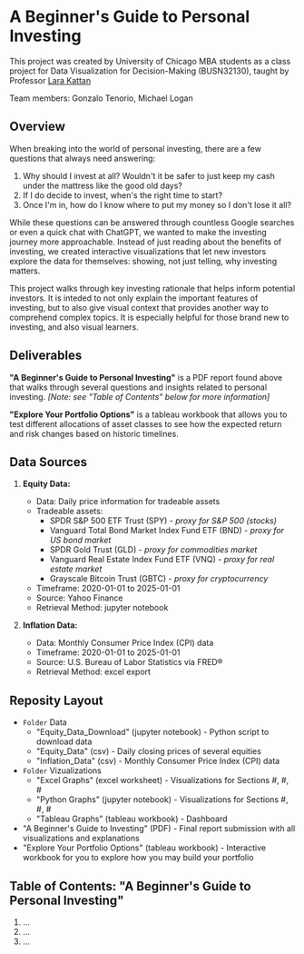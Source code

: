 # A Beginner's Guide to Personal Investing
This project was created by University of Chicago MBA students as a class project for Data Visualization for Decision-Making (BUSN32130), taught by Professor [Lara Kattan](https://www.chicagobooth.edu/faculty/directory/k/lara-kattan)

Team members: Gonzalo Tenorio, Michael Logan

## Overview
When breaking into the world of personal investing, there are a few questions that always need answering:
1. Why should I invest at all? Wouldn't it be safer to just keep my cash under the mattress like the good old days?
2. If I do decide to invest, when's the right time to start?
3. Once I'm in, how do I know where to put my money so I don't lose it all?

While these questions can be answered through countless Google searches or even a quick chat with ChatGPT, we wanted to make the investing journey more approachable. Instead of just reading about the benefits of investing, we created interactive visualizations that let new investors explore the data for themselves: showing, not just telling, why investing matters.

This project walks through key investing rationale that helps inform potential investors. It is inteded to not only explain the important features of investing, but to also give visual context that provides another way to comprehend complex topics. It is especially helpful for those brand new to investing, and also visual learners.

## Deliverables
**"A Beginner's Guide to Personal Investing"** is a PDF report found above that walks through several questions and insights related to personal investing. *[Note: see "Table of Contents" below for more information]* 

**"Explore Your Portfolio Options"** is a tableau workbook that allows you to test different allocations of asset classes to see how the expected return and risk changes based on historic timelines. 

## Data Sources
1. **Equity Data:**
   * Data: Daily price information for tradeable assets
   * Tradeable assets:
      * SPDR S&P 500 ETF Trust (SPY) - *proxy for S&P 500 (stocks)*
      * Vanguard Total Bond Market Index Fund ETF (BND) - *proxy for US bond market*
      * SPDR Gold Trust (GLD) - *proxy for commodities market*
      * Vanguard Real Estate Index Fund ETF (VNQ) - *proxy for real estate market*
      * Grayscale Bitcoin Trust (GBTC) - *proxy for cryptocurrency*
   * Timeframe: 2020-01-01 to 2025-01-01
   * Source: Yahoo Finance
   * Retrieval Method: jupyter notebook

2. **Inflation Data:**
   * Data: Monthly Consumer Price Index (CPI) data
   * Timeframe: 2020-01-01 to 2025-01-01
   * Source: U.S. Bureau of Labor Statistics via FRED®
   * Retrieval Method: excel export 

## Reposity Layout
* `Folder` Data
  * "Equity_Data_Download" (jupyter notebook) - Python script to download data
  * "Equity_Data" (csv) - Daily closing prices of several equities
  * "Inflation_Data" (csv) - Monthly Consumer Price Index (CPI) data
* `Folder` Vizualizations
  * "Excel Graphs" (excel worksheet) - Visualizations for Sections #, #, #
  * "Python Graphs" (jupyter notebook) - Visualizations for Sections #, #, #
  * "Tableau Graphs" (tableau workbook) - Dashboard
* "A Beginner's Guide to Investing" (PDF) - Final report submission with all visualizations and explanations
* "Explore Your Portfolio Options" (tableau workbook) - Interactive workbook for you to explore how you may build your portfolio

## Table of Contents: "A Beginner's Guide to Personal Investing"
1. ...
2. ...
3. ...

